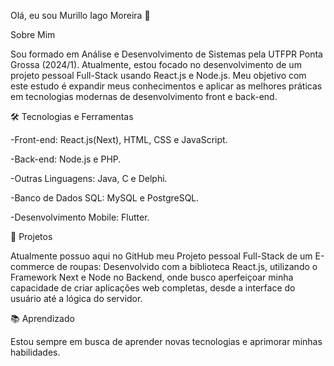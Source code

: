 Olá, eu sou Murillo Iago Moreira 👋

Sobre Mim

Sou formado em Análise e Desenvolvimento de Sistemas pela UTFPR Ponta Grossa (2024/1). Atualmente, estou focado no desenvolvimento de um projeto pessoal Full-Stack usando React.js e Node.js. Meu objetivo com este estudo é expandir meus conhecimentos e aplicar as melhores práticas em tecnologias modernas de desenvolvimento front e back-end.

🛠️ Tecnologias e Ferramentas

-Front-end: React.js(Next), HTML, CSS e JavaScript.

-Back-end: Node.js e PHP.

-Outras Linguagens: Java, C e Delphi.

-Banco de Dados SQL: MySQL e PostgreSQL.

-Desenvolvimento Mobile: Flutter.

🚀 Projetos

Atualmente possuo aqui no GitHub meu Projeto pessoal Full-Stack de um E-commerce de roupas: Desenvolvido com a biblioteca React.js, utilizando o Framework Next e Node no Backend, onde busco aperfeiçoar minha capacidade de criar aplicações web completas, desde a interface do usuário até a lógica do servidor.

📚 Aprendizado

Estou sempre em busca de aprender novas tecnologias e aprimorar minhas habilidades. 
